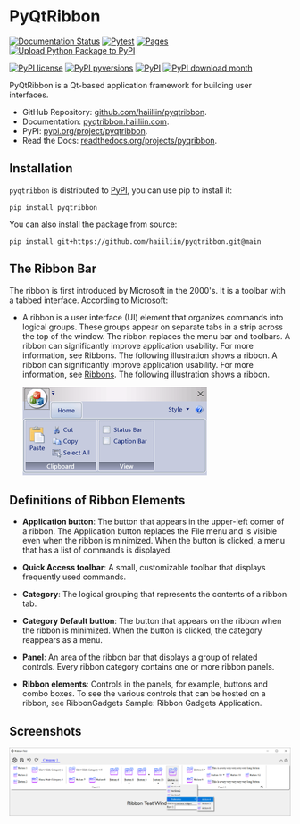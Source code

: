 # PyQtRibbon

[![Documentation Status](https://readthedocs.org/projects/pyqribbon/badge/?version=latest)](https://pyqtribbon.haiiliin.com/en/latest/?badge=latest)
[![Pytest](https://github.com/haiiliin/pyqtribbon/actions/workflows/pytest.yaml/badge.svg)](https://github.com/haiiliin/pyqtribbon/actions/workflows/pytest.yaml)
[![Pages](https://github.com/haiiliin/pyqtribbon/actions/workflows/pages.yaml/badge.svg)](https://github.com/haiiliin/pyqtribbon/actions/workflows/pages.yaml)
[![Upload Python Package to PyPI](https://github.com/haiiliin/pyqtribbon/actions/workflows/python-publish-pypi.yml/badge.svg)](https://github.com/haiiliin/pyqtribbon/actions/workflows/python-publish-pypi.yml)

[![PyPI license](https://img.shields.io/pypi/l/pyqtribbon.svg)](https://github.com/haiiliin/pyqtribbon/blob/main/LICENSE)
[![PyPI pyversions](https://img.shields.io/pypi/pyversions/pyqtribbon.svg)](https://www.python.org/)
[![PyPI](https://img.shields.io/pypi/v/pyqtribbon)](https://pypi.org/project/pyqtribbon/)
[![PyPI download month](https://img.shields.io/pypi/dm/pyqtribbon.svg)](https://pypi.org/project/pyqtribbon/)

PyQtRibbon is a Qt-based application framework for building user interfaces.

- GitHub Repository: [github.com/haiiliin/pyqtribbon](https://github.com/haiiliin/pyqtribbon/).
- Documentation: [pyqtribbon.haiiliin.com](https://pyqtribbon.haiiliin.com/).
- PyPI: [pypi.org/project/pyqtribbon](https://pypi.org/project/pyqtribbon/).
- Read the Docs: [readthedocs.org/projects/pyqribbon](https://readthedocs.org/projects/pyqribbon/).

## Installation

`pyqtribbon` is distributed to [PyPI](https://pypi.org/project/pyqtribbon/), you can use pip to install it:

```shell
pip install pyqtribbon
```

You can also install the package from source:
```shell
pip install git+https://github.com/haiiliin/pyqtribbon.git@main
```

## The Ribbon Bar

The ribbon is first introduced by Microsoft in the 2000's. It is a toolbar with a tabbed interface. According to [Microsoft](https://docs.microsoft.com/en-us/cpp/mfc/ribbon-designer-mfc?view=msvc-170):

- A ribbon is a user interface (UI) element that organizes commands into logical groups. These groups appear on separate tabs in a strip across the top of the window. The ribbon replaces the menu bar and toolbars. A ribbon can significantly improve application usability. For more information, see Ribbons. The following illustration shows a ribbon. A ribbon can significantly improve application usability. For more information, see [Ribbons](https://docs.microsoft.com/en-us/windows/win32/uxguide/cmd-ribbons). The following illustration shows a ribbon.
  
  ![ribbon_no_callouts](docs/source/_images/ribbon_no_callouts.png)

## Definitions of Ribbon Elements

- **Application button**: The button that appears in the upper-left corner of a ribbon. The Application button replaces the File menu and is visible even when the ribbon is minimized. When the button is clicked, a menu that has a list of commands is displayed.

- **Quick Access toolbar**: A small, customizable toolbar that displays frequently used commands.

- **Category**: The logical grouping that represents the contents of a ribbon tab.

- **Category Default button**: The button that appears on the ribbon when the ribbon is minimized. When the button is clicked, the category reappears as a menu.

- **Panel**: An area of the ribbon bar that displays a group of related controls. Every ribbon category contains one or more ribbon panels.

- **Ribbon elements**: Controls in the panels, for example, buttons and combo boxes. To see the various controls that can be hosted on a ribbon, see RibbonGadgets Sample: Ribbon Gadgets Application.

## Screenshots

![An Example](screenshots/main.png)
